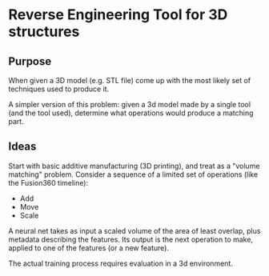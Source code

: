# Reverse Engineering Tool for 3D structures

## Purpose

When given a 3D model (e.g. STL file) come up with the most likely set of techniques used to produce it. 

A simpler version of this problem: given a 3d model made by a single tool (and the tool used), determine
what operations would produce a matching part.

## Ideas

Start with basic additive manufacturing (3D printing), and treat as a "volume matching" problem.
Consider a sequence of a limited set of operations (like the Fusion360 timeline):

- Add
- Move
- Scale

A neural net takes as input a scaled volume of the area of least overlap, plus metadata describing the features.
Its output is the next operation to make, applied to one of the features (or a new feature).

The actual training process requires evaluation in a 3d environment.
